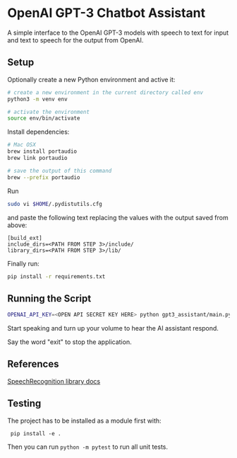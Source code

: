 # OpenAI GPT-3 Chatbot Assistant

A simple interface to the OpenAI GPT-3 models with speech
to text for input and text to speech for the output from OpenAI.

## Setup

Optionally create a new Python environment and active it:

```bash
# create a new environment in the current directory called env
python3 -m venv env

# activate the environment
source env/bin/activate
```

Install dependencies:

```bash
# Mac OSX
brew install portaudio
brew link portaudio

# save the output of this command
brew --prefix portaudio
```

Run 
```bash
sudo vi $HOME/.pydistutils.cfg
```

and paste the following text replacing the values with the output saved from above:

```text
[build_ext]
include_dirs=<PATH FROM STEP 3>/include/
library_dirs=<PATH FROM STEP 3>/lib/
```

Finally run:
```bash
pip install -r requirements.txt
```

## Running the Script

```bash
OPENAI_API_KEY=<OPEN API SECRET KEY HERE> python gpt3_assistant/main.py
```

Start speaking and turn up your volume to hear the AI 
assistant respond.

Say the word "exit" to stop the application.

## References

[SpeechRecognition library docs](https://pypi.org/project/SpeechRecognition/1.2.3)


## Testing

The project has to be installed as a module first with:

```commandline
 pip install -e .
```

Then you can run `python -m pytest` to run all unit tests.
